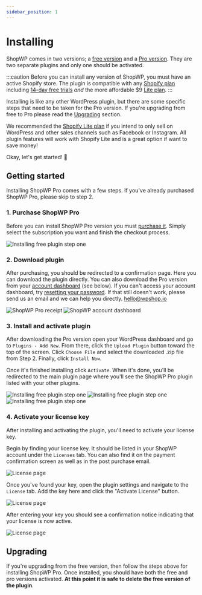 ```yaml
---
sidebar_position: 1
---
```


# Installing

ShopWP comes in two versions; a [free version](https://wordpress.org/plugins/wpshopify/) and a [Pro version](https://wpshop.io/purchase/). They are two separate plugins and only one should be activated.

:::caution
Before you can install any version of ShopWP, you must have an active Shopify store. The plugin is compatible with any [Shopify plan](https://shopify.pxf.io/b39yJv) including [14-day free trials](https://shopify.pxf.io/5bPL0L) _and_ the more affordable $9 [Lite plan](https://shopify.pxf.io/vnqbrj).
:::

Installing is like any other WordPress plugin, but there are some specific steps that need to be taken for the Pro version. If you're upgrading from free to Pro please read the [Upgrading](#upgrading) section.

We recommended the [Shopify Lite plan](https://shopify.pxf.io/vnqbrj) if you intend to only sell on WordPress and other sales channels such as Facebook or Instagram. All plugin features will work with Shopify Lite and is a great option if want to save money!

Okay, let's get started! 🙌

## Getting started

Installing ShopWP Pro comes with a few steps. If you've already purchased ShopWP Pro, please skip to step 2.

### 1. Purchase ShopWP Pro

Before you can install ShopWP Pro version you must [purchase it](https://wpshop.io/purchase). Simply select the subscription you want and finish the checkout process.

![Installing free plugin step one](./assets/install-pro-1.png)

### 2. Download plugin

After purchasing, you should be redirected to a confirmation page. Here you can download the plugin directly. You can also download the Pro version from your [account dashboard](https://wpshop.io/login/) (see below). If you can't access your account dashboard, try [resetting your password](https://wpshop.io/wp-login.php?action=lostpassword&redirect_to=https%3A%2F%2Fwpshop.io%2Flogin%3Fcheckemail%3Dconfirm%26edd_reset_password%3Dconfirm%26edd_redirect%3Dhttps%253A%252F%252Fwpshop.io%252Flogin%252F). If that still doesn't work, please send us an email and we can help you directly. [hello@wpshop.io](mailto:hello@wpshop.io)

![ShopWP Pro receipt](./assets/install-pro-receipt.png)
![ShopWP account dashboard](./assets/install-pro-2.png)

### 3. Install and activate plugin

After downloading the Pro version open your WordPress dashboard and go to `Plugins - Add New`. From there, click the `Upload Plugin` button toward the top of the screen. Click `Choose File` and select the downloaded .zip file from Step 2. Finally, click `Install Now`.

Once it's finished installing click `Activate`. When it's done, you'll be redirected to the main plugin page where you'll see the ShopWP Pro plugin listed with your other plugins.

![Installing free plugin step one](./assets/install-pro-3.png)
![Installing free plugin step one](./assets/install-pro-4.png)
![Installing free plugin step one](./assets/install-pro-5.png)

### 4. Activate your license key

After installing and activating the plugin, you'll need to activate your license key.

Begin by finding your license key. It should be listed in your ShopWP account under the `Licenses` tab. You can also find it on the payment confirmation screen as well as in the post purchase email.

![License page](./assets/license-page.png)

Once you've found your key, open the plugin settings and navigate to the `License` tab. Add the key here and click the "Activate License" button.

![License page](./assets/license-blank.png)

After entering your key you should see a confirmation notice indicating that your license is now active.

![License page](./assets/license-active.png)

## Upgrading

If you're upgrading from the free version, then follow the steps above for installing ShopWP Pro. Once installed, you should have both the free and pro versions activated. **At this point it is safe to delete the free version of the plugin**.
